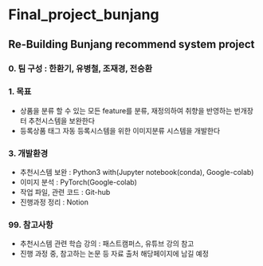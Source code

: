 # Final_project_bunjang
## Re-Building Bunjang recommend system project
### 0. 팀 구성 : 한환기, 유병철, 조재경, 전승환

### 1. 목표
- 상품을 분류 할 수 있는 모든 feature를 분류, 재정의하여 취향을 반영하는 번개장터 추천시스템을 보완한다
- 등록상품 태그 자동 등록시스템을 위한 이미지분류 시스템을 개발한다

### 3. 개발환경
- 추천시스템 보완 : Python3 with(Jupyter notebook(conda), Google-colab)
- 이미지 분석 : PyTorch(Google-colab)
- 작업 파일, 관련 코드 : Git-hub
- 진행과정 정리 : Notion

### 99. 참고사항
- 추천시스템 관련 학습 강의 : 패스트캠퍼스, 유튜브 강의 참고
- 진행 과정 중, 참고하는 논문 등 자료 출처 해당페이지에 남길 예정
